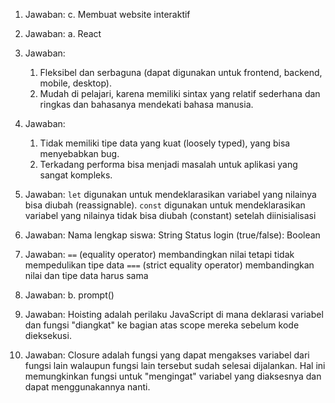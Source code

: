 1. Jawaban: c. Membuat website interaktif

2. Jawaban: a. React

3. Jawaban:

   1. Fleksibel dan serbaguna (dapat digunakan untuk frontend, backend, mobile, desktop).
   2. Mudah di pelajari, karena memiliki sintax yang relatif sederhana dan ringkas dan bahasanya mendekati bahasa manusia.

4. Jawaban:

   1. Tidak memiliki tipe data yang kuat (loosely typed), yang bisa menyebabkan bug.
   2. Terkadang performa bisa menjadi masalah untuk aplikasi yang sangat kompleks.

5. Jawaban:
   `let` digunakan untuk mendeklarasikan variabel yang nilainya bisa diubah (reassignable).
   `const` digunakan untuk mendeklarasikan variabel yang nilainya tidak bisa diubah (constant) setelah diinisialisasi
6. Jawaban:
   Nama lengkap siswa: String
   Status login (true/false): Boolean

7. Jawaban:
   `==` (equality operator) membandingkan nilai tetapi tidak mempedulikan tipe data
   `===` (strict equality operator) membandingkan nilai dan tipe data harus sama

8. Jawaban: b. prompt()

9. Jawaban: Hoisting adalah perilaku JavaScript di mana deklarasi variabel dan fungsi "diangkat" ke bagian atas scope mereka sebelum kode dieksekusi.

10. Jawaban: Closure adalah fungsi yang dapat mengakses variabel dari fungsi lain walaupun fungsi lain tersebut sudah selesai dijalankan. Hal ini memungkinkan fungsi untuk "mengingat" variabel yang diaksesnya dan dapat menggunakannya nanti.
